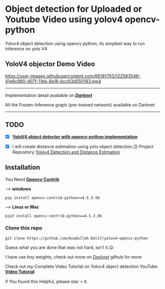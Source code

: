 # Object detection for Uploaded or Youtube Video using yolov4 opencv-python

Yolov4 object detection using opencv python, its simplest way to run inference on yolo V4

## YoloV4 objector Demo Video

https://user-images.githubusercontent.com/66181793/122593546-41e6c980-d07f-11eb-8e18-bcc63d550183.mp4

---

Implementation detail available on [_**Darknet**_](https://github.com/pjreddie/darknet)

All the Frozen-Inference graph (pre-trained network) available on Darknet

---

## TODO

- [x] [**YoloV4 object detector with opencv-python implementation**](https://youtu.be/1aL6tewfxFY)

- [x] I will create distance estimation using yolo object detection,😊
Project Repository [Yolov4 Detection and Distance Estimation](https://github.com/Asadullah-Dal17/Yolov4-Detector-and-Distance-Estimator) 

## Installation

You Need [**Opencv Contrib**](https://pypi.org/project/opencv-contrib-python/)

--> **windows**
```
pip install opencv-contrib-python==4.5.3.56
```
--> **Linux or Mac**

```
pip3 install opencv-contrib-python==4.5.3.56

```
### Clone this repo

`git clone https://github.com/Asadullah-Dal17/yolov4-opencv-python`

Guess what you are done that was not hard, isn't it.😉

I have use tiny weights, check out more on [_Darknet_](https://github.com/pjreddie/darknet) github for more

Check out my Complete Video Tutorial on Yolov4 object detection YouTube [**Video Tutorial**](https://youtu.be/1aL6tewfxFY)


if You found this Helpful, please star :star: it.


